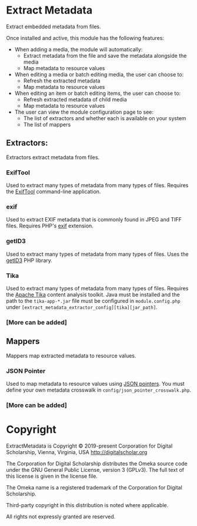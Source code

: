 # Extract Metadata

Extract embedded metadata from files.

Once installed and active, this module has the following features:

- When adding a media, the module will automatically:
    - Extract metadata from the file and save the metadata alongside the media
    - Map metadata to resource values
- When editing a media or batch editing media, the user can choose to:
    - Refresh the extracted metadata
    - Map metadata to resource values
- When editing an item or batch editing items, the user can choose to:
    - Refresh extracted metadata of child media
    - Map metadata to resource values
- The user can view the module configuration page to see:
    - The list of extractors and whether each is available on your system
    - The list of mappers

## Extractors:

Extractors extract metadata from files.

### ExifTool

Used to extract many types of metadata from many types of files. Requires the
[ExifTool](https://exiftool.org/) command-line application.

### exif

Used to extract EXIF metadata that is commonly found in JPEG and TIFF files. Requires
PHP's [exif](https://www.php.net/manual/en/book.exif.php) extension.

### getID3

Used to extract many types of metadata from many types of files. Uses the
[getID3](https://github.com/JamesHeinrich/getID3) PHP library.

### Tika

Used to extract many types of metadata from many types of files. Requires the
[Apache Tika](https://tika.apache.org/) content analysis toolkit. Java must be installed
and the path to the `tika-app-*.jar` file must be configured in `module.config.php`
under `[extract_metadata_extractor_config][tika][jar_path]`.

### [More can be added]

## Mappers

Mappers map extracted metadata to resource values.

### JSON Pointer

Used to map metadata to resource values using [JSON pointers](https://datatracker.ietf.org/doc/html/rfc6901).
You must define your own metadata crosswalk in `config/json_pointer_crosswalk.php`.

### [More can be added]

# Copyright

ExtractMetadata is Copyright © 2019-present Corporation for Digital Scholarship,
Vienna, Virginia, USA http://digitalscholar.org

The Corporation for Digital Scholarship distributes the Omeka source code
under the GNU General Public License, version 3 (GPLv3). The full text
of this license is given in the license file.

The Omeka name is a registered trademark of the Corporation for Digital Scholarship.

Third-party copyright in this distribution is noted where applicable.

All rights not expressly granted are reserved.
